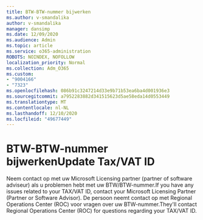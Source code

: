 ```yaml
---
title: BTW-BTW-nummer bijwerken
ms.author: v-smandalika
author: v-smandalika
manager: dansimp
ms.date: 12/09/2020
ms.audience: Admin
ms.topic: article
ms.service: o365-administration
ROBOTS: NOINDEX, NOFOLLOW
localization_priority: Normal
ms.collection: Adm_O365
ms.custom:
- "9004166"
- "7323"
ms.openlocfilehash: 086b91c3247214d33e9b71b53ea6ba4d001936e3
ms.sourcegitcommit: a7952283882d341515623d5ae58eda14d0553449
ms.translationtype: MT
ms.contentlocale: nl-NL
ms.lasthandoff: 12/10/2020
ms.locfileid: "49677449"
---
```

# <a name="update-taxvat-id"></a><span data-ttu-id="d9a80-102">BTW-BTW-nummer bijwerken</span><span class="sxs-lookup"><span data-stu-id="d9a80-102">Update Tax/VAT ID</span></span>

<span data-ttu-id="d9a80-103">Neem contact op met uw Microsoft Licensing partner (partner of software adviseur) als u problemen hebt met uw BTW/BTW-nummer.</span><span class="sxs-lookup"><span data-stu-id="d9a80-103">If you have any issues related to your TAX/VAT ID, contact your Microsoft Licensing Partner (Partner or Software Advisor).</span></span> <span data-ttu-id="d9a80-104">De persoon neemt contact op met Regional Operations Center (ROC) voor vragen over uw BTW-nummer.</span><span class="sxs-lookup"><span data-stu-id="d9a80-104">They'll contact Regional Operations Center (ROC) for questions regarding your TAX/VAT ID.</span></span> 